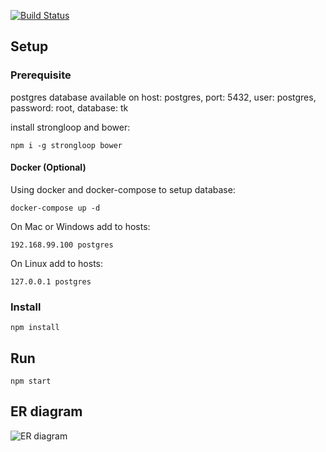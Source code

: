 [![Build Status](https://travis-ci.org/tarekauel/tkpraktikum.svg?branch=master)](https://travis-ci.org/tarekauel/tkpraktikum)

## Setup ##

### Prerequisite ###
postgres database available on host: postgres, port: 5432, user: postgres, password: root, database: tk

install strongloop and bower:
```shell
npm i -g strongloop bower
```

#### Docker (Optional) ####

Using docker and docker-compose to setup database:
```
docker-compose up -d
```

On Mac or Windows add to hosts:
```
192.168.99.100 postgres
```

On Linux add to hosts:
```
127.0.0.1 postgres
```

### Install ###

```shell
npm install
```

## Run ##
```shell
npm start
```

## ER diagram ##
![ER diagram](https://rawgit.com/tarekauel/tkpraktikum/master/doc/ER.svg)
